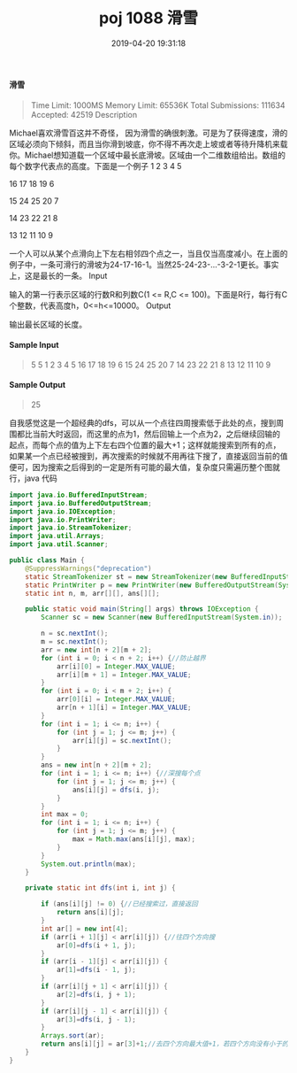 ﻿---
title: 'poj 1088 滑雪'
date: 2019-04-20 19:31:18
tags:
 - Java
 - dfs
categories:
 - dfs
---
#### 滑雪
>Time Limit: 1000MS		Memory Limit: 65536K
Total Submissions: 111634		Accepted: 42519
Description

Michael喜欢滑雪百这并不奇怪， 因为滑雪的确很刺激。可是为了获得速度，滑的区域必须向下倾斜，而且当你滑到坡底，你不得不再次走上坡或者等待升降机来载你。Michael想知道载一个区域中最长底滑坡。区域由一个二维数组给出。数组的每个数字代表点的高度。下面是一个例子 
 1  2  3  4 5

16 17 18 19 6

15 24 25 20 7

14 23 22 21 8

13 12 11 10 9

一个人可以从某个点滑向上下左右相邻四个点之一，当且仅当高度减小。在上面的例子中，一条可滑行的滑坡为24-17-16-1。当然25-24-23-...-3-2-1更长。事实上，这是最长的一条。
Input

输入的第一行表示区域的行数R和列数C(1 <= R,C <= 100)。下面是R行，每行有C个整数，代表高度h，0<=h<=10000。
Output

输出最长区域的长度。
#### Sample Input
>5 5
1 2 3 4 5
16 17 18 19 6
15 24 25 20 7
14 23 22 21 8
13 12 11 10 9
#### Sample Output

>25

自我感觉这是一个超经典的dfs，可以从一个点往四周搜索低于此处的点，搜到周围都比当前大时返回，而这里的点为1，然后回输上一个点为2，之后继续回输的起点，而每个点的值为上下左右四个位置的最大+1；这样就能搜索到所有的点，如果某一个点已经被搜到，再次搜索的时候就不用再往下搜了，直接返回当前的值便可，因为搜索之后得到的一定是所有可能的最大值，复杂度只需遍历整个图就行，java 代码

```java
import java.io.BufferedInputStream;
import java.io.BufferedOutputStream;
import java.io.IOException;
import java.io.PrintWriter;
import java.io.StreamTokenizer;
import java.util.Arrays;
import java.util.Scanner;

public class Main {
	@SuppressWarnings("deprecation")
	static StreamTokenizer st = new StreamTokenizer(new BufferedInputStream(System.in));
	static PrintWriter p = new PrintWriter(new BufferedOutputStream(System.out));
	static int n, m, arr[][], ans[][];

	public static void main(String[] args) throws IOException {
		Scanner sc = new Scanner(new BufferedInputStream(System.in));

		n = sc.nextInt();
		m = sc.nextInt();
		arr = new int[n + 2][m + 2];
		for (int i = 0; i < n + 2; i++) {//防止越界
			arr[i][0] = Integer.MAX_VALUE;
			arr[i][m + 1] = Integer.MAX_VALUE;
		}
		for (int i = 0; i < m + 2; i++) {
			arr[0][i] = Integer.MAX_VALUE;
			arr[n + 1][i] = Integer.MAX_VALUE;
		}
		for (int i = 1; i <= n; i++) {
			for (int j = 1; j <= m; j++) {
				arr[i][j] = sc.nextInt();
			}
		}
		ans = new int[n + 2][m + 2];
		for (int i = 1; i <= n; i++) {//深搜每个点
			for (int j = 1; j <= m; j++) {
				ans[i][j] = dfs(i, j);
			}
		}
		int max = 0;
		for (int i = 1; i <= n; i++) {
			for (int j = 1; j <= m; j++) {
				max = Math.max(ans[i][j], max);
			}
		}
		System.out.println(max);
	}

	private static int dfs(int i, int j) {

		if (ans[i][j] != 0) {//已经搜索过，直接返回
			return ans[i][j];
		}
		int ar[] = new int[4];
		if (arr[i + 1][j] < arr[i][j]) {//往四个方向搜
			ar[0]=dfs(i + 1, j);
		}
		if (arr[i - 1][j] < arr[i][j]) {
			ar[1]=dfs(i - 1, j);
		}
		if (arr[i][j + 1] < arr[i][j]) {
			ar[2]=dfs(i, j + 1);
		}
		if (arr[i][j - 1] < arr[i][j]) {
			ar[3]=dfs(i, j - 1);
		}
		Arrays.sort(ar);
		return ans[i][j] = ar[3]+1;//去四个方向最大值+1，若四个方向没有小于的情况下，该点长度为1
	}
}

```


